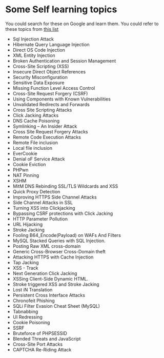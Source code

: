 # Some Self learning topics
You could search for these on Google and learn them.
You could refer to these topics from [this list](https://github.com/NAVHITS/cyber-security-resources/blob/master/README.md)

- Sql Injection Attack
- Hibernate Query Language Injection
- Direct OS Code Injection
- XML Entity Injection
- Broken Authentication and Session Management
- Cross-Site Scripting (XSS)
- Insecure Direct Object References
- Security Misconfiguration
- Sensitive Data Exposure
- Missing Function Level Access Control
- Cross-Site Request Forgery (CSRF)
- Using Components with Known Vulnerabilities
- Unvalidated Redirects and Forwards
- Cross Site Scripting Attacks
- Click Jacking Attacks
- DNS Cache Poisoning
- Symlinking – An Insider Attack
- Cross Site Request Forgery Attacks
- Remote Code Execution Attacks
- Remote File inclusion
- Local file inclusion
- EverCookie
- Denial oF Service Attack
- Cookie Eviction
- PHPwn
- NAT Pinning
- XSHM
- MitM DNS Rebinding SSL/TLS Wildcards and XSS
- Quick Proxy Detection
- Improving HTTPS Side Channel Attacks
- Side Channel Attacks in SSL
- Turning XSS into Clickjacking
- Bypassing CSRF protections with Click Jacking
- HTTP Parameter Pollution
- URL Hijacking
- Stroke Jacking
- Fooling B64_Encode(Payload) on WAFs And Filters
- MySQL Stacked Queries with SQL Injection.
- Posting Raw XML cross-domain
- Generic Cross-Browser Cross-Domain theft
- Attacking HTTPS with Cache Injection
- Tap Jacking
- XSS - Track
- Next Generation Click Jacking
- XSSing Client-Side Dynamic HTML.
- Stroke triggered XSS and Stroke Jacking
- Lost iN Translation
- Persistent Cross Interface Attacks
- Chronofeit Phishing
- SQLi Filter Evasion Cheat Sheet (MySQL)
- Tabnabbing
- UI Redressing
- Cookie Poisoning
- SSRF
- Bruteforce of PHPSESSID
- Blended Threats and JavaScript
- Cross-Site Port Attacks
- CAPTCHA Re-Riding Attack

